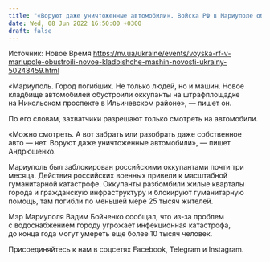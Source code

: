 ```yaml
---
title: "«Воруют даже уничтоженные автомобили». Войска РФ в Мариуполе обустроили новое кладбище машин — советник мэра"
date: Wed, 08 Jun 2022 16:50:00 +0300
draft: false
---
```

Источник: Новое Время https://nv.ua/ukraine/events/voyska-rf-v-mariupole-obustroili-novoe-kladbishche-mashin-novosti-ukrainy-50248459.html


«Мариуполь. Город погибших. Не только людей, но и машин. Новое кладбище автомобилей обустроили оккупанты на штрафплощадке на Никольском проспекте в Ильичевском районе», — пишет он.

По его словам, захватчики разрешают только смотреть на автомобили.

«Можно смотреть. А вот забрать или разобрать даже собственное авто — нет. Воруют даже уничтоженные автомобили», — пишет Андрюшенко.

Мариуполь был заблокирован российскими оккупантами почти три месяца. Действия российских военных привели к масштабной гуманитарной катастрофе. Оккупанты разбомбили жилые кварталы города и гражданскую инфраструктуру и блокируют гуманитарную помощь, там погибли по меньшей мере 25 тысяч жителей.



Мэр Мариуполя Вадим Бойченко сообщал, что из-за проблем с водоснабжением городу угрожает инфекционная катастрофа, до конца года могут умереть еще более 10 тысяч человек.

Присоединяйтесь к нам в соцсетях Facebook, Telegram и Instagram.
